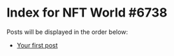 # Index for NFT World #6738
Posts will be displayed in the order below:

- [Your first post](./001-first.md)

